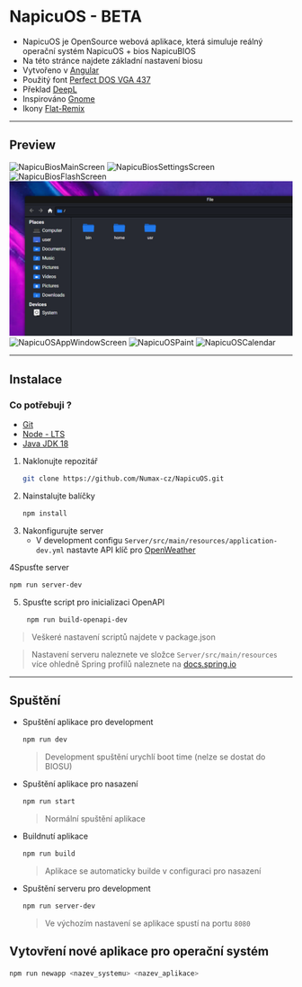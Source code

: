# NapicuOS - BETA

- NapicuOS je OpenSource webová aplikace, která simuluje reálný operační systém NapicuOS + bios NapicuBIOS
- Na této stránce najdete základní nastavení biosu
- Vytvořeno v [Angular](https://angular.io/)
- Použitý font [Perfect DOS VGA 437](https://www.dafont.com/perfect-dos-vga-437.font)
- Překlad [DeepL](https://www.deepl.com/)
- Inspirováno [Gnome](https://www.gnome.org/)
- Ikony [Flat-Remix](https://github.com/daniruiz/flat-remix)

---

## Preview

![NapicuBiosMainScreen](/src/assets/preview/MainBiosScreen.webp)
![NapicuBiosSettingsScreen](/src/assets/preview/MainBios.webp)
![NapicuBiosFlashScreen](/src/assets/preview/BiosUpdate.webp)
![NapicuOSAppFileManagerScreen](/src/assets/preview/fileManager.png)
![NapicuOSAppWindowScreen](/src/assets/preview/systemAppsScreen.webp)
![NapicuOSPaint](/src/assets/preview/paint.webp)
![NapicuOSCalendar](/src/assets/preview/cale.webp)

---

## Instalace
### Co potřebuji ? 
- [Git](https://git-scm.com/)
- [Node - LTS](https://nodejs.org/en/)
- [Java JDK 18](https://www.oracle.com/java/technologies/downloads/#jdk18-windows)


1. Naklonujte repozitář
   ```sh
   git clone https://github.com/Numax-cz/NapicuOS.git
   ```
2. Nainstalujte balíčky
   ```sh
   npm install
   ```
3. Nakonfigurujte server 
   - V development configu `Server/src/main/resources/application-dev.yml` nastavte API klíč pro [OpenWeather](https://openweathermap.org/) 

4Spusťte server
   ```sh
   npm run server-dev
   ```

5. Spusťte script pro inicializaci OpenAPI
    ```sh
     npm run build-openapi-dev
    ```
> Veškeré nastavení scriptů najdete v package.json

> Nastavení serveru naleznete ve složce `Server/src/main/resources` více 
> ohledně Spring profilů naleznete na [docs.spring.io](https://docs.spring.io/spring-boot/docs/1.2.3.RELEASE/reference/html/boot-features-external-config.html)

---

## Spuštění
- Spuštění aplikace pro development
   ```sh
   npm run dev
   ```
   >Development spuštění urychlí boot time (nelze se dostat do BIOSU)

- Spuštění aplikace pro nasazení
   ```sh
   npm run start
   ```
   >Normální spuštění aplikace

- Buildnutí aplikace
   ```sh
   npm run build
   ```
   >Aplikace se automaticky builde v configuraci pro nasazení

- Spuštění serveru pro development
   ```sh
   npm run server-dev
   ```
  >Ve výchozím nastavení se aplikace spustí na portu `8080`

## Vytovření nové aplikace pro operační systém

```sh
npm run newapp <nazev_systemu> <nazev_aplikace>
```
